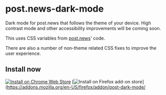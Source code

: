 # post.news-dark-mode
Dark mode for post.news that follows the theme of your device. High contrast mode and other accessibility improvements will be coming soon.

This uses CSS variables from [post.news](post.news)' code.

There are also a number of non-theme related CSS fixes to improve the user experience.
## Install now
[![Install on Chrome Web Store](https://storage.googleapis.com/web-dev-uploads/image/WlD8wC6g8khYWPJUsQceQkhXSlv1/UV4C4ybeBTsZt43U4xis.png)](https://chrome.google.com/webstore/detail/post-dark-mode/picbdkedfgbfoeknlglflddhgmmchomm)
[![Install on Firefox add-on store](https://blog.mozilla.org/addons/files/2015/11/get-the-addon.png)](https://addons.mozilla.org/en-US/firefox/addon/post-dark-mode/
